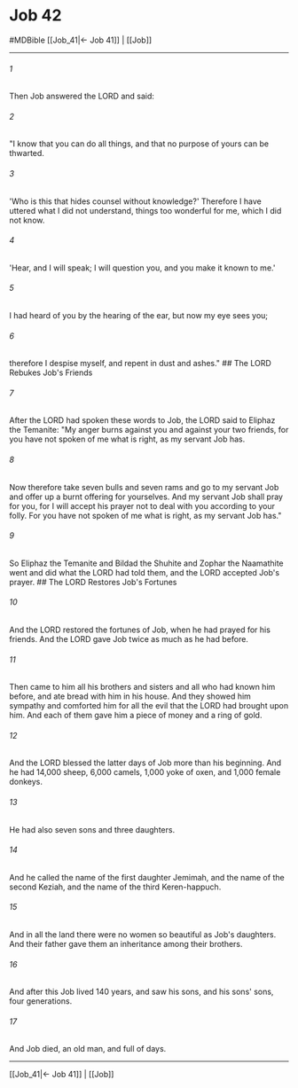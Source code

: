 # Job 42
#MDBible
[[Job_41|← Job 41]] | [[Job]]

***

###### 1 
Then Job answered the LORD and said: 

###### 2 
"I know that you can do all things, and that no purpose of yours can be thwarted. 

###### 3 
'Who is this that hides counsel without knowledge?' Therefore I have uttered what I did not understand, things too wonderful for me, which I did not know. 

###### 4 
'Hear, and I will speak; I will question you, and you make it known to me.' 

###### 5 
I had heard of you by the hearing of the ear, but now my eye sees you; 

###### 6 
therefore I despise myself, and repent in dust and ashes." ## The LORD Rebukes Job's Friends 

###### 7 
After the LORD had spoken these words to Job, the LORD said to Eliphaz the Temanite: "My anger burns against you and against your two friends, for you have not spoken of me what is right, as my servant Job has. 

###### 8 
Now therefore take seven bulls and seven rams and go to my servant Job and offer up a burnt offering for yourselves. And my servant Job shall pray for you, for I will accept his prayer not to deal with you according to your folly. For you have not spoken of me what is right, as my servant Job has." 

###### 9 
So Eliphaz the Temanite and Bildad the Shuhite and Zophar the Naamathite went and did what the LORD had told them, and the LORD accepted Job's prayer. ## The LORD Restores Job's Fortunes 

###### 10 
And the LORD restored the fortunes of Job, when he had prayed for his friends. And the LORD gave Job twice as much as he had before. 

###### 11 
Then came to him all his brothers and sisters and all who had known him before, and ate bread with him in his house. And they showed him sympathy and comforted him for all the evil that the LORD had brought upon him. And each of them gave him a piece of money and a ring of gold. 

###### 12 
And the LORD blessed the latter days of Job more than his beginning. And he had 14,000 sheep, 6,000 camels, 1,000 yoke of oxen, and 1,000 female donkeys. 

###### 13 
He had also seven sons and three daughters. 

###### 14 
And he called the name of the first daughter Jemimah, and the name of the second Keziah, and the name of the third Keren-happuch. 

###### 15 
And in all the land there were no women so beautiful as Job's daughters. And their father gave them an inheritance among their brothers. 

###### 16 
And after this Job lived 140 years, and saw his sons, and his sons' sons, four generations. 

###### 17 
And Job died, an old man, and full of days. 

***

[[Job_41|← Job 41]] | [[Job]]

